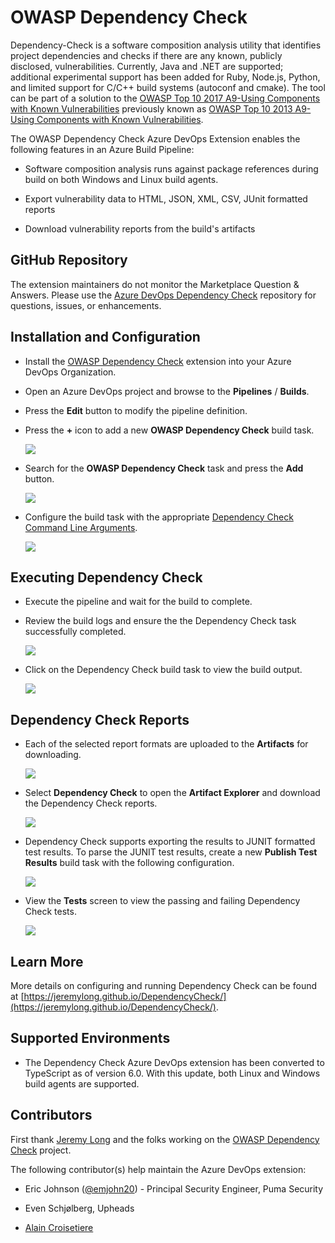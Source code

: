 # OWASP Dependency Check

Dependency-Check is a software composition analysis utility that identifies project dependencies and checks if there are any known, publicly disclosed, vulnerabilities. Currently, Java and .NET are supported; additional experimental support has been added for Ruby, Node.js, Python, and limited support for C/C++ build systems (autoconf and cmake). The tool can be part of a solution to the [OWASP Top 10 2017 A9-Using Components with Known Vulnerabilities](https://www.owasp.org/index.php/Top_10-2017_A9-Using_Components_with_Known_Vulnerabilities) previously known as [OWASP Top 10 2013 A9-Using Components with Known Vulnerabilities](https://www.owasp.org/index.php/Top_10_2013-A9-Using_Components_with_Known_Vulnerabilities).

The OWASP Dependency Check Azure DevOps Extension enables the following features in an Azure Build Pipeline:

- Software composition analysis runs against package references during build on both Windows and Linux build agents.

- Export vulnerability data to HTML, JSON, XML, CSV, JUnit formatted reports

- Download vulnerability reports from the build's artifacts

## GitHub Repository

The extension maintainers do not monitor the Marketplace Question & Answers. Please use the [Azure DevOps Dependency Check](https://github.com/dependency-check/azuredevops) repository for questions, issues, or enhancements.

## Installation and Configuration

- Install the [OWASP Dependency Check](https://marketplace.visualstudio.com/items?itemName=dependency-check.dependencycheck) extension into your Azure DevOps Organization.

- Open an Azure DevOps project and browse to the **Pipelines** / **Builds**.

- Press the **Edit** button to modify the pipeline definition.

- Press the **+** icon to add a new **OWASP Dependency Check** build task.

    <img src="https://raw.githubusercontent.com/dependency-check/azuredevops/main/screenshots/buildtask-new.png">

- Search for the **OWASP Dependency Check** task and press the **Add** button.

    <img src="https://raw.githubusercontent.com/dependency-check/azuredevops/main/screenshots/buildtask-add.png">

- Configure the build task with the appropriate [Dependency Check Command Line Arguments](https://jeremylong.github.io/DependencyCheck/dependency-check-cli/arguments.html).

    <img src="https://raw.githubusercontent.com/dependency-check/azuredevops/main/screenshots/buildtask-configure.png">

## Executing Dependency Check

- Execute the pipeline and wait for the build to complete.

- Review the build logs and ensure the the Dependency Check task successfully completed.

    <img src="https://raw.githubusercontent.com/dependency-check/azuredevops/main/screenshots/build-success.png">

- Click on the Dependency Check build task to view the build output.

    <img src="https://raw.githubusercontent.com/dependency-check/azuredevops/main/screenshots/build-output.png">

## Dependency Check Reports

- Each of the selected report formats are uploaded to the **Artifacts** for downloading.

    <img src="https://raw.githubusercontent.com/dependency-check/azuredevops/main/screenshots/build-artifacts.png">

- Select **Dependency Check** to open the **Artifact Explorer** and download the Dependency Check reports.

    <img src="https://raw.githubusercontent.com/dependency-check/azuredevops/main/screenshots/build-artifacts-explorer.png">

- Dependency Check supports exporting the results to JUNIT formatted test results. To parse the JUNIT test results, create a new **Publish Test Results** build task with the following configuration.

    <img src="https://raw.githubusercontent.com/dependency-check/azuredevops/main/screenshots/buildtask-tests.png">

- View the **Tests** screen to view the passing and failing Dependency Check tests.

    <img src="https://raw.githubusercontent.com/dependency-check/azuredevops/main/screenshots/build-tests.png">

## Learn More

More details on configuring and running Dependency Check can be found at [https://jeremylong.github.io/DependencyCheck/](https://jeremylong.github.io/DependencyCheck/).

## Supported Environments

- The Dependency Check Azure DevOps extension has been converted to TypeScript as of version 6.0. With this update, both Linux and Windows build agents are supported.

## Contributors

First thank [Jeremy Long](https://twitter.com/ctxt) and the folks working on the [OWASP Dependency Check](https://owasp.org/www-project-dependency-check/) project.

The following contributor(s) help maintain the Azure DevOps extension:

- Eric Johnson ([@emjohn20](https://twitter.com/emjohn20)) - Principal Security Engineer, Puma Security

- Even Schjølberg, Upheads

- [Alain Croisetiere](https://github.com/alaincroisetiere)
